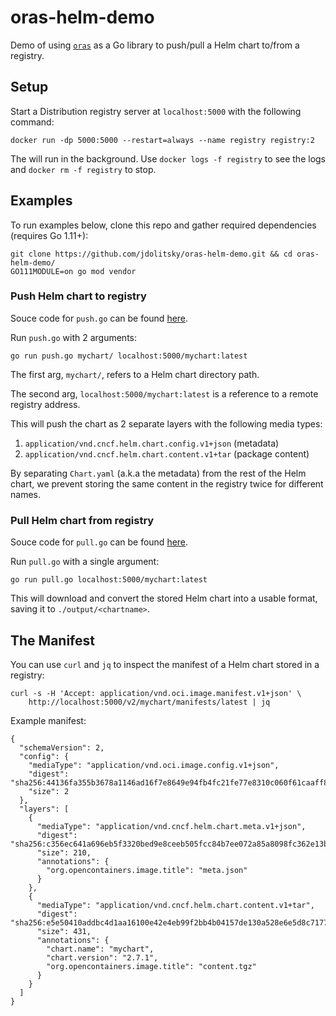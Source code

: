 # oras-helm-demo

Demo of using [`oras`](https://github.com/deislabs/oras) as a Go library to push/pull a Helm chart to/from a registry.

## Setup

Start a Distribution registry server at `localhost:5000` with the following command:

```
docker run -dp 5000:5000 --restart=always --name registry registry:2
```

The will run in the background. Use `docker logs -f registry` to see the logs and `docker rm -f registry` to stop.

## Examples

To run examples below, clone this repo and gather required dependencies (requires Go 1.11+):

```
git clone https://github.com/jdolitsky/oras-helm-demo.git && cd oras-helm-demo/
GO111MODULE=on go mod vendor
```

### Push Helm chart to registry

Souce code for `push.go` can be found [here](./push.go).

Run `push.go` with 2 arguments:

```
go run push.go mychart/ localhost:5000/mychart:latest
```

The first arg, `mychart/`, refers to a Helm chart directory path.

The second arg, `localhost:5000/mychart:latest` is a reference
to a remote registry address.

This will push the chart as 2 separate layers with the following media types:
1. `application/vnd.cncf.helm.chart.config.v1+json` (metadata)
2. `application/vnd.cncf.helm.chart.content.v1+tar` (package content)

By separating `Chart.yaml` (a.k.a the metadata) from the rest of the Helm chart, we prevent storing the same content in the registry twice for different names.

### Pull Helm chart from registry

Souce code for `pull.go` can be found [here](./pull.go).

Run `pull.go` with a single argument:

```
go run pull.go localhost:5000/mychart:latest
```

This will download and convert the stored Helm chart into a usable format, saving it to `./output/<chartname>`.

## The Manifest

You can use `curl` and `jq` to inspect the manifest of a Helm chart stored in a registry:

```
curl -s -H 'Accept: application/vnd.oci.image.manifest.v1+json' \
    http://localhost:5000/v2/mychart/manifests/latest | jq
```

Example manifest:
```
{
  "schemaVersion": 2,
  "config": {
    "mediaType": "application/vnd.oci.image.config.v1+json",
    "digest": "sha256:44136fa355b3678a1146ad16f7e8649e94fb4fc21fe77e8310c060f61caaff8a",
    "size": 2
  },
  "layers": [
    {
      "mediaType": "application/vnd.cncf.helm.chart.meta.v1+json",
      "digest": "sha256:c356ec641a696eb5f3320bed9e8ceeb505fcc84b7ee072a85a8098fc362e13b7",
      "size": 210,
      "annotations": {
        "org.opencontainers.image.title": "meta.json"
      }
    },
    {
      "mediaType": "application/vnd.cncf.helm.chart.content.v1+tar",
      "digest": "sha256:e5e50410addbc4d1aa16100e42e4eb99f2bb4b04157de130a528e6e5d8c71774",
      "size": 431,
      "annotations": {
        "chart.name": "mychart",
        "chart.version": "2.7.1",
        "org.opencontainers.image.title": "content.tgz"
      }
    }
  ]
}
```
